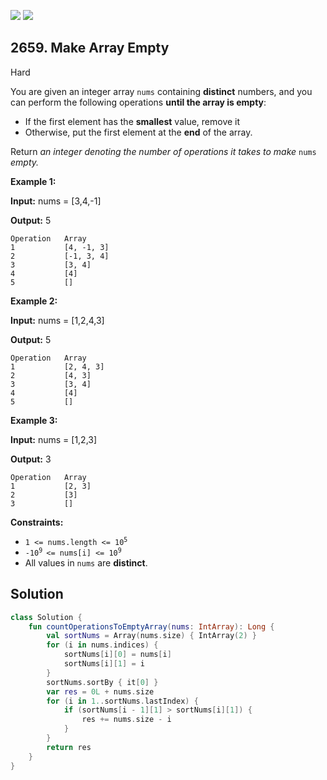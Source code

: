 [![](https://img.shields.io/github/stars/javadev/LeetCode-in-Kotlin?label=Stars&style=flat-square)](https://github.com/javadev/LeetCode-in-Kotlin)
[![](https://img.shields.io/github/forks/javadev/LeetCode-in-Kotlin?label=Fork%20me%20on%20GitHub%20&style=flat-square)](https://github.com/javadev/LeetCode-in-Kotlin/fork)

## 2659\. Make Array Empty

Hard

You are given an integer array `nums` containing **distinct** numbers, and you can perform the following operations **until the array is empty**:

*   If the first element has the **smallest** value, remove it
*   Otherwise, put the first element at the **end** of the array.

Return _an integer denoting the number of operations it takes to make_ `nums` _empty._

**Example 1:**

**Input:** nums = [3,4,-1]

**Output:** 5

    Operation   Array
    1           [4, -1, 3]
    2           [-1, 3, 4]
    3           [3, 4]
    4           [4]
    5           []

**Example 2:**

**Input:** nums = [1,2,4,3]

**Output:** 5

    Operation   Array
    1           [2, 4, 3]
    2           [4, 3]
    3           [3, 4]
    4           [4]
    5           []

**Example 3:**

**Input:** nums = [1,2,3]

**Output:** 3

    Operation   Array
    1           [2, 3]
    2           [3]
    3           []

**Constraints:**

*   <code>1 <= nums.length <= 10<sup>5</sup></code>
*   <code>-10<sup>9 </sup><= nums[i] <= 10<sup>9</sup></code>
*   All values in `nums` are **distinct**.

## Solution

```kotlin
class Solution {
    fun countOperationsToEmptyArray(nums: IntArray): Long {
        val sortNums = Array(nums.size) { IntArray(2) }
        for (i in nums.indices) {
            sortNums[i][0] = nums[i]
            sortNums[i][1] = i
        }
        sortNums.sortBy { it[0] }
        var res = 0L + nums.size
        for (i in 1..sortNums.lastIndex) {
            if (sortNums[i - 1][1] > sortNums[i][1]) {
                res += nums.size - i
            }
        }
        return res
    }
}
```